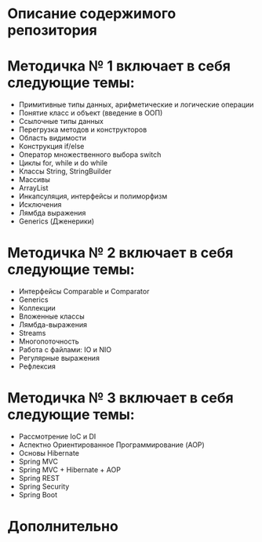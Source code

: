 # Описание содержимого репозитория
# Методичка № 1 включает в себя следующие темы:
- Примитивные типы данных, арифметические и логические операции
- Понятие класс и объект (введение в ООП)
- Ссылочные типы данных
- Перегрузка методов и конструкторов
- Область видимости
- Конструкция if/else
- Оператор множественного выбора switch
- Циклы for, while и do while
- Классы String, StringBuilder
- Массивы
- ArrayList
- Инкапсуляция, интерфейсы и полиморфизм
- Исключения
- Лямбда выражения
- Generics (Дженерики)

# Методичка № 2 включает в себя следующие темы:
- Интерфейсы Comparable и Comparator
- Generics
- Коллекции
- Вложенные классы
- Лямбда-выражения
- Streams
- Многопоточность
- Работа с файлами: IO и NIO
- Регулярные выражения
- Рефлексия

# Методичка № 3 включает в себя следующие темы:
- Рассмотрение IoC и DI
- Аспектно Ориентированное Программирование (AOP)
- Основы Hibernate
- Spring MVC
- Spring MVC + Hibernate + AOP
- Spring REST
- Spring Security
- Spring Boot
# Дополнительно
<template>
  <v-container ma-0 pa-0 fluid>
    <div class="position-container">
      <div class="position-bnt-and-icon">
        <DownArrowIcon size="16"/>
        <v-btn
          @click="downloadForecastResults"
          class="download-doc-btn"
          small
        >
          Скачать результаты прогноза
        </v-btn>
      </div>
    </div>
  </v-container>
</template>

<script>
import scssVar from "@/styles/exportVarToJs.scss";
import { mapMutations } from "vuex";
import DownArrowIcon from "@/components/Icons/DownArrowIcon.vue";
import FileServiceUtil from "@/assets/js/utils/fileServiceUtil";
import { compose } from "ol/transform";

export default {
  components: { DownArrowIcon },
  props: ["forecastId"],

  data() {
    return {
      toolbarHeight: scssVar.toolbarHeight,
      perPageItems: [10, 20, 40, 80],
      itemsPerPage: 10,
      countMarker: 0,
      items: [],
      reliabilityIndicators: {
        forecastResults: [],
        treeNodeResultTracer: null,
      },
    };
  },

  mounted() {
    this.getForecastResults();
  },

  methods: {
    ...mapMutations(["setSnack"]),

    getForecastResults() {
      this.reliabilityIndicators.forecastResults = [];

      this.axios
        .get(`/solv/forecastsolver/forecastResults/${this.forecastId}`)
        .then((response) => {
          if (!response.data.data) {
            return;
          }

          this.reliabilityIndicators.forecastResults = response.data.data;
        })
        .catch((thrown) => {
          console.error(thrown.response);

          if (thrown.response && thrown.response.data.message) {
            this.forecastResults.push({
              error: thrown.response.data.message,
            });
          }
        });
    },

    downloadForecastResults() {
      console.log("sdfopsfdkopsdfk")
      this.axios
        .get(
          `/solv/forecastsolver/initiateDownloadAndGetForecastResults/${this.forecastId}`,
          {
            responseType: "blob",
          }
        )
        .then((response) => {
          this.setSnack({
            message: "Файлы результатов прогноза успешно скачаны",
            color: "success",
          });

          let fileName = FileServiceUtil.getFileNameFromResponse(
            response.headers
          );

          FileServiceUtil.downloadFile(fileName, response.data);
        })
        .catch((thrown) => {
          console.error(thrown.message);

          this.setSnack({
            message: "Не удалось скачать файлы результатов прогноза",
            color: "error",
          });
        });
    },
  },
};
</script>

<style>
.position-container {
  display: flex;
  justify-content: center;
  align-items: center;
}

.download-doc-btn {
  border: none !important;
  background: none !important;
  box-shadow: none;
  text-decoration: underline !important;
  transition: color 0.3s, text-decoration 0.3s;
}

.position-bnt-and-icon {
  display: flex;
  align-items: center;
  gap: 8px;
}

.download-doc-btn:focus,
.download-doc-btn:hover {
  border: none !important;
  background: none !important;
  box-shadow: none;
  outline: none;
  color: rgb(86, 153, 209);
}

.download-doc-btn::before {
  display: none;
}

.download-doc-btn:active::before {
  display: none;
}
</style>
